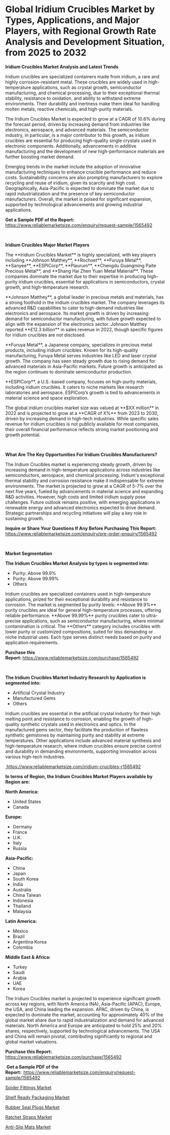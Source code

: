 <p><h1>Global Iridium Crucibles Market by Types, Applications, and Major Players, with Regional Growth Rate Analysis and Development Situation, from 2025 to 2032</h1></p><p><strong>Iridium Crucibles Market Analysis and Latest Trends</strong></p>
<p><p>Iridium crucibles are specialized containers made from iridium, a rare and highly corrosion-resistant metal. These crucibles are widely used in high-temperature applications, such as crystal growth, semiconductor manufacturing, and chemical processing, due to their exceptional thermal stability, resistance to oxidation, and ability to withstand extreme environments. Their durability and inertness make them ideal for handling molten metals, reactive chemicals, and high-purity materials.</p><p>The Iridium Crucibles Market is expected to grow at a CAGR of 10.6% during the forecast period, driven by increasing demand from industries like electronics, aerospace, and advanced materials. The semiconductor industry, in particular, is a major contributor to this growth, as iridium crucibles are essential for producing high-quality single crystals used in electronic components. Additionally, advancements in additive manufacturing and the development of new high-performance materials are further boosting market demand.</p><p>Emerging trends in the market include the adoption of innovative manufacturing techniques to enhance crucible performance and reduce costs. Sustainability concerns are also prompting manufacturers to explore recycling and reuse of iridium, given its scarcity and high cost. Geographically, Asia-Pacific is expected to dominate the market due to rapid industrialization and the presence of key semiconductor manufacturers. Overall, the market is poised for significant expansion, supported by technological advancements and growing industrial applications.</p></p>
<p><strong>Get a Sample PDF of the Report:&nbsp;</strong> <a href="https://www.reliablemarketsize.com/enquiry/request-sample/1565492?utm_campaign=2266&utm_medium=2&utm_source=Github&utm_content=ia&utm_term=25012025&utm_id=iridium-crucibles">https://www.reliablemarketsize.com/enquiry/request-sample/1565492</a></p>
<p>&nbsp;</p>
<p><strong>Iridium Crucibles Major Market Players</strong></p>
<p><p>The **Iridium Crucibles Market** is highly specialized, with key players including **Johnson Matthey**, **Rochoet**, **Furuya Metal**, **Sanyee**, **ESPICorp**, **Plaurum**, **Chengdu Guangming Paite Precious Metal**, and **Shang Hai Zhen Yuan Metal Material**. These companies dominate the market due to their expertise in producing high-purity iridium crucibles, essential for applications in semiconductors, crystal growth, and high-temperature research.</p><p>**Johnson Matthey**, a global leader in precious metals and materials, has a strong foothold in the iridium crucibles market. The company leverages its advanced R&D capabilities to cater to high-demand industries like electronics and aerospace. Its market growth is driven by increasing demand for semiconductor manufacturing, with future growth expected to align with the expansion of the electronics sector. Johnson Matthey reported **£12.3 billion** in sales revenue in 2022, though specific figures for iridium crucibles are not disclosed.</p><p>**Furuya Metal**, a Japanese company, specializes in precious metal products, including iridium crucibles. Known for its high-quality manufacturing, Furuya Metal serves industries like LED and laser crystal growth. The company has seen steady growth due to rising demand for advanced materials in Asia-Pacific markets. Future growth is anticipated as the region continues to dominate semiconductor production.</p><p>**ESPICorp**, a U.S.-based company, focuses on high-purity materials, including iridium crucibles. It caters to niche markets like research laboratories and aerospace. ESPICorp’s growth is tied to advancements in material science and space exploration.</p><p>The global iridium crucibles market size was valued at **$XX million** in 2022 and is projected to grow at a **CAGR of X%** from 2023 to 2030, driven by increasing demand in high-tech industries. While specific sales revenue for iridium crucibles is not publicly available for most companies, their overall financial performance reflects strong market positioning and growth potential.</p></p>
<p>&nbsp;</p>
<p><strong>What Are The Key Opportunities For Iridium Crucibles Manufacturers?</strong></p>
<p><p>The Iridium Crucibles market is experiencing steady growth, driven by increasing demand in high-temperature applications across industries like semiconductors, aerospace, and chemical processing. Iridium's exceptional thermal stability and corrosion resistance make it indispensable for extreme environments. The market is projected to grow at a CAGR of 5-7% over the next five years, fueled by advancements in material science and expanding R&D activities. However, high costs and limited iridium supply pose challenges. Future outlook remains positive, with emerging applications in renewable energy and advanced electronics expected to drive demand. Strategic partnerships and recycling initiatives will play a key role in sustaining growth.</p></p>
<p><strong>Inquire or Share Your Questions If Any Before Purchasing This Report:</strong> <a href="https://www.reliablemarketsize.com/enquiry/pre-order-enquiry/1565492?utm_campaign=2266&utm_medium=2&utm_source=Github&utm_content=ia&utm_term=25012025&utm_id=iridium-crucibles">https://www.reliablemarketsize.com/enquiry/pre-order-enquiry/1565492</a></p>
<p>&nbsp;</p>
<p><strong>Market Segmentation</strong></p>
<p><strong>The Iridium Crucibles Market Analysis by types is segmented into:</strong></p>
<p><ul><li>Purity: Above 99.9%</li><li>Purity: Above 99.99%</li><li>Others</li></ul></p>
<p><p>Iridium crucibles are specialized containers used in high-temperature applications, prized for their exceptional durability and resistance to corrosion. The market is segmented by purity levels: **Above 99.9%** purity crucibles are ideal for general high-temperature processes, offering reliable performance. **Above 99.99%** purity crucibles cater to ultra-precise applications, such as semiconductor manufacturing, where minimal contamination is critical. The **Others** category includes crucibles with lower purity or customized compositions, suited for less demanding or niche industrial uses. Each type serves distinct needs based on purity and application requirements.</p></p>
<p><strong>Purchase this Report:&nbsp;</strong><a href="https://www.reliablemarketsize.com/purchase/1565492?utm_campaign=2266&utm_medium=2&utm_source=Github&utm_content=ia&utm_term=25012025&utm_id=iridium-crucibles">https://www.reliablemarketsize.com/purchase/1565492</a></p>
<p>&nbsp;</p>
<p><strong>The Iridium Crucibles Market Industry Research by Application is segmented into:</strong></p>
<p><ul><li>Artificial Crystal Industry</li><li>Manufactured Gems</li><li>Others</li></ul></p>
<p><p>Iridium crucibles are essential in the artificial crystal industry for their high melting point and resistance to corrosion, enabling the growth of high-quality synthetic crystals used in electronics and optics. In the manufactured gems sector, they facilitate the production of flawless synthetic gemstones by maintaining purity and stability at extreme temperatures. Other applications include advanced material synthesis and high-temperature research, where iridium crucibles ensure precise control and durability in demanding environments, supporting innovation across various high-tech industries.</p></p>
<p><a href="https://www.reliablemarketsize.com/iridium-crucibles-r1565492?utm_campaign=2266&utm_medium=2&utm_source=Github&utm_content=ia&utm_term=25012025&utm_id=iridium-crucibles">&nbsp;https://www.reliablemarketsize.com/iridium-crucibles-r1565492</a></p>
<p><strong>In terms of Region, the Iridium Crucibles Market Players available by Region are:</strong></p>
<p>
    <p> <strong> North America: </strong>
        <ul>
            <li>United States</li>
            <li>Canada</li>
        </ul>
        </p> 
    <p> <strong> Europe: </strong>
        <ul>
            <li>Germany</li>
            <li>France</li>
            <li>U.K.</li>
            <li>Italy</li>
            <li>Russia</li>
        </ul>
        </p> 
    <p> <strong> Asia-Pacific: </strong>
        <ul>
            <li>China</li>
            <li>Japan</li>
            <li>South Korea</li>
            <li>India</li>
            <li>Australia</li>
            <li>China Taiwan</li>
            <li>Indonesia</li>
            <li>Thailand</li>
            <li>Malaysia</li>
        </ul>
        </p> 
    <p> <strong> Latin America: </strong>
        <ul>
            <li>Mexico</li>
            <li>Brazil</li>
            <li>Argentina Korea</li>
            <li>Colombia</li>
        </ul>
        </p> 
    <p> <strong> Middle East & Africa: </strong>
        <ul>
            <li>Turkey</li>
            <li>Saudi</li>
            <li>Arabia</li>
            <li>UAE</li>
            <li>Korea</li>
        </ul>
    </p>
    </p>
<p><p>The Iridium Crucibles market is projected to experience significant growth across key regions, with North America (NA), Asia-Pacific (APAC), Europe, the USA, and China leading the expansion. APAC, driven by China, is expected to dominate the market, accounting for approximately 40% of the global market share due to rapid industrialization and demand for advanced materials. North America and Europe are anticipated to hold 25% and 20% shares, respectively, supported by technological advancements. The USA and China will remain pivotal, contributing significantly to regional and global market valuations.</p></p>
<p><strong>Purchase this Report: </strong><a href="https://www.reliablemarketsize.com/purchase/1565492?utm_campaign=2266&utm_medium=2&utm_source=Github&utm_content=ia&utm_term=25012025&utm_id=iridium-crucibles">https://www.reliablemarketsize.com/purchase/1565492</a></p>
<p>&nbsp;<strong>Get a Sample PDF of the Report:&nbsp;&nbsp;</strong><a href="https://www.reliablemarketsize.com/enquiry/request-sample/1565492?utm_campaign=2266&utm_medium=2&utm_source=Github&utm_content=ia&utm_term=25012025&utm_id=iridium-crucibles">https://www.reliablemarketsize.com/enquiry/request-sample/1565492</a></p>
<p><strong></strong></p>
<p><p><a href="https://www.linkedin.com/pulse/spider-fittings-market-size-2025-2032-technology-deployment-sjecf?utm_campaign=2266&utm_medium=2&utm_source=Github&utm_content=ia&utm_term=25012025&utm_id=iridium-crucibles">Spider Fittings Market</a></p><p><a href="https://github.com/jerhoskinson197676/Market-Research-Report-List-1/blob/main/shelf-ready-packaging-market.md?utm_campaign=2266&utm_medium=2&utm_source=Github&utm_content=ia&utm_term=25012025&utm_id=iridium-crucibles">Shelf Ready Packaging Market</a></p><p><a href="https://www.linkedin.com/pulse/rubber-seal-plugs-market-research-report-2025-2032-forecasted-ntxmf?utm_campaign=2266&utm_medium=2&utm_source=Github&utm_content=ia&utm_term=25012025&utm_id=iridium-crucibles">Rubber Seal Plugs Market</a></p><p><a href="https://www.linkedin.com/pulse/ratchet-straps-market-insights-provide-historical-trends-future-hunlf?utm_campaign=2266&utm_medium=2&utm_source=Github&utm_content=ia&utm_term=25012025&utm_id=iridium-crucibles">Ratchet Straps Market</a></p><p><a href="https://www.linkedin.com/pulse/in-depth-anti-slip-mats-market-review-size-share-116cagr-growth-rpl7f?utm_campaign=2266&utm_medium=2&utm_source=Github&utm_content=ia&utm_term=25012025&utm_id=iridium-crucibles">Anti-Slip Mats Market</a></p></p>